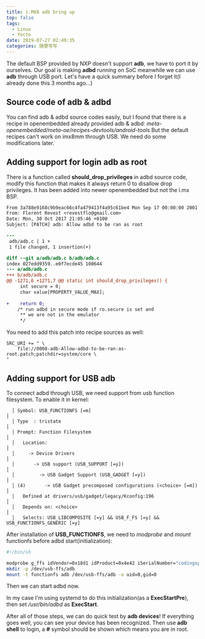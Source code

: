 ```yaml
---
title: i.MX8 adb bring up
top: false
tags:
  - Linux
  - Yocto
date: 2019-07-27 02:49:35
categories: 随便写写
---
```


The default BSP provided by NXP doesn't support **adb**, we have to port it by ourselves. Our goal is making **adbd** running on SoC meanwhile we can use **adb** through USB port.
Let's have a quick summary before I forget it(I already done this 3 months ago...)

<!--more-->

## Source code of adb & adbd

You can find adb & adbd source codes easily, but I found that there is a recipe in openembedded already provided adb & adbd:
*meta-openembedded/meta-oe/recipes-devtools/android-tools*
But the default recipes can't work on imx8mm through USB. We need do some modifications later.

## Adding support for login adb as root

There is a function called **should_drop_privileges** in adbd source code, modify this function that makes it always return 0 to disallow drop privileges. It has been added into newer openembedded but not the i.mx BSP.

```patch
From 3a788e9168c9b9eac66c4fa479413f4a95c61be4 Mon Sep 17 00:00:00 2001
From: Florent Revest <revestflo@gmail.com>
Date: Mon, 30 Oct 2017 21:05:46 +0100
Subject: [PATCH] adb: Allow adbd to be ran as root

---
 adb/adb.c | 1 +
 1 file changed, 1 insertion(+)

diff --git a/adb/adb.c b/adb/adb.c
index 027edd9359..e0f7ecde45 100644
--- a/adb/adb.c
+++ b/adb/adb.c
@@ -1271,6 +1271,7 @@ static int should_drop_privileges() {
     int secure = 0;
     char value[PROPERTY_VALUE_MAX];
 
+    return 0;
    /* run adbd in secure mode if ro.secure is set and
     ** we are not in the emulator
     */

```
You need to add this patch into recipe sources as well:

```bb
SRC_URI += " \
    file://0008-adb-Allow-adbd-to-be-ran-as-root.patch;patchdir=system/core \
"
```

## Adding support for USB adb

To connect adbd through USB, we need support from usb function filesystem. To enable it in kernel:

```
  │ Symbol: USB_FUNCTIONFS [=m]                                                                      │  
  │ Type  : tristate                                                                                 │  
  │ Prompt: Function Filesystem                                                                      │  
  │   Location:                                                                                      │  
  │     -> Device Drivers                                                                            │  
  │       -> USB support (USB_SUPPORT [=y])                                                          │  
  │         -> USB Gadget Support (USB_GADGET [=y])                                                  │  
  │ (4)       -> USB Gadget precomposed configurations (<choice> [=m])                               │  
  │   Defined at drivers/usb/gadget/legacy/Kconfig:196                                               │  
  │   Depends on: <choice>                                                                           │  
  │   Selects: USB_LIBCOMPOSITE [=y] && USB_F_FS [=y] && USB_FUNCTIONFS_GENERIC [=y]
```

After installation of **USB_FUNCTIONFS**, we need to *modprobe* and *mount* functionfs before adbd start(initialization):

```sh
#!/bin/sh

modprobe g_ffs idVendor=0x18d1 idProduct=0x4e42 iSerialNumber="codingspirit"
mkdir -p /dev/usb-ffs/adb
mount -t functionfs adb /dev/usb-ffs/adb -o uid=0,gid=0
```

Then we can start adbd now.

In my case I'm using systemd to do this initialization(as a **ExecStartPre**), then set */usr/bin/adbd* as **ExecStart**.

After all of those steps, we can do quick test by **adb devices**! If everything goes well, you can see your device has been recognized. Then use **adb shell** to login, a **#** symbol should be shown which means you are in root.
